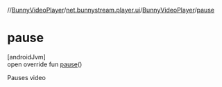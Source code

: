 //[BunnyVideoPlayer](../../../index.md)/[net.bunnystream.player.ui](../index.md)/[BunnyVideoPlayer](index.md)/[pause](pause.md)

# pause

[androidJvm]\
open override fun [pause](pause.md)()

Pauses video
